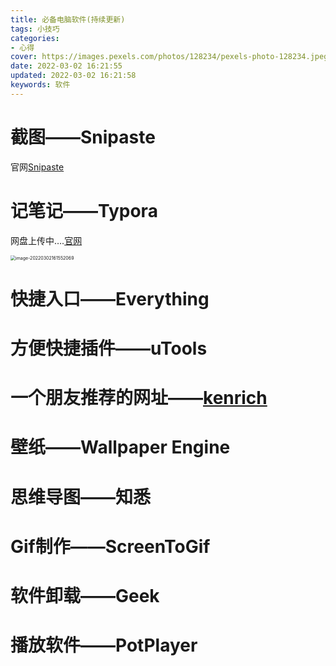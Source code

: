 ```yaml
---
title: 必备电脑软件(持续更新)
tags: 小技巧
categories: 
- 心得
cover: https://images.pexels.com/photos/128234/pexels-photo-128234.jpeg?auto=compress&cs=tinysrgb&dpr=3&h=750&w=1260
date: 2022-03-02 16:21:55
updated: 2022-03-02 16:21:58
keywords: 软件
---
```


# 截图——Snipaste

官网[Snipaste](https://www.snipaste.com/)

# 记笔记——Typora

网盘上传中….[官网](https://www.typora.net/)

<img src="https://cdn.jsdelivr.net/gh/small-brilliant/image/img1/202203021615121.png" alt="image-20220302161552069" style="zoom:50%;" />

# 快捷入口——Everything

# 方便快捷插件——uTools

# 一个朋友推荐的网址——[kenrich](https://kenrich.io/)

# 壁纸——Wallpaper Engine

# 思维导图——知悉

# Gif制作——ScreenToGif

# 软件卸载——Geek

# 播放软件——PotPlayer